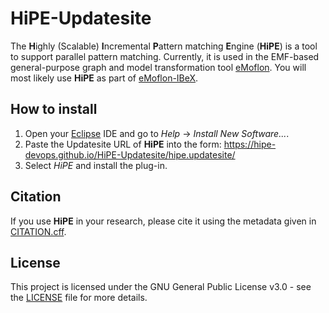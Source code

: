 # HiPE-Updatesite

The **H**ighly (Scalable) **I**ncremental **P**attern matching **E**ngine (**HiPE**) is a tool to support parallel pattern matching.
Currently, it is used in the EMF-based general-purpose graph and model transformation tool [eMoflon](https://emoflon.org/).
You will most likely use **HiPE** as part of [eMoflon-IBeX](https://github.com/eMoflon/emoflon-ibex-updatesite).


## How to install

1. Open your [Eclipse](https://www.eclipse.org/) IDE and go to *Help* -> *Install New Software...*.
1. Paste the Updatesite URL of **HiPE** into the form: https://hipe-devops.github.io/HiPE-Updatesite/hipe.updatesite/
1. Select *HiPE* and install the plug-in.


## Citation

If you use **HiPE** in your research, please cite it using the metadata given in [CITATION.cff](CITATION.cff).


## License

This project is licensed under the GNU General Public License v3.0 - see the [LICENSE](LICENSE) file for more details.
